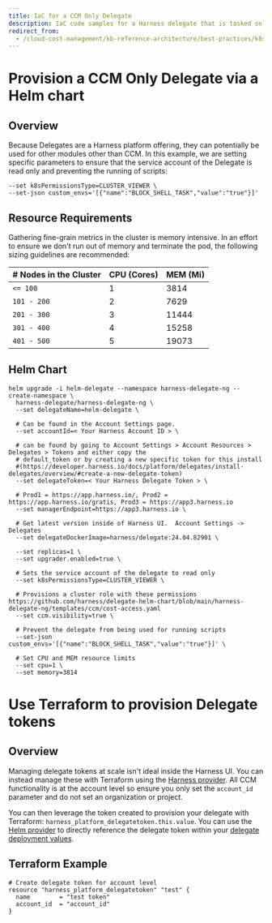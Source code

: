 ```yaml
---
title: IaC for a CCM Only Delegate
description: IaC code samples for a Harness delegate that is tasked only for CCM related activities.
redirect_from:
  - /cloud-cost-management/kb-reference-architecture/best-practices/k8s/ccm-only-delegate
---
```


# Provision a CCM Only Delegate via a Helm chart

## Overview
Because Delegates are a Harness platform offering, they can potentially be used for other modules other than CCM. In this example, we are setting specific parameters to ensure that the service account of the Delegate is read only and preventing the running of scripts:

```
--set k8sPermissionsType=CLUSTER_VIEWER \
--set-json custom_envs='[{"name":"BLOCK_SHELL_TASK","value":"true"}]'
```

## Resource Requirements
Gathering fine-grain metrics in the cluster is memory intensive.  In an effort to ensure we don't run out of memory and terminate the pod, the following sizing guidelines are recommended:

| # Nodes in the Cluster | CPU (Cores) | MEM (Mi)  |
| -----------------------| ----------- | --------- |
|        `<= 100`        |      1      |    3814   |
|       `101 - 200`      |      2      |    7629   |
|       `201 - 300`      |      3      |   11444   |
|       `301 - 400`      |      4      |   15258   |
|       `401 - 500`      |      5      |   19073   |

## Helm Chart
```
helm upgrade -i helm-delegate --namespace harness-delegate-ng --create-namespace \
  harness-delegate/harness-delegate-ng \
  --set delegateName=helm-delegate \

  # Can be found in the Account Settings page.
  --set accountId=< Your Harness Account ID > \

  # can be found by going to Account Settings > Account Resources > Delegates > Tokens and either copy the 
  # default_token or by creating a new specific token for this install 
  #(https://developer.harness.io/docs/platform/delegates/install-delegates/overview/#create-a-new-delegate-token)
  --set delegateToken=< Your Harness Delegate Token > \

  # Prod1 = https://app.harness.io/, Prod2 = https://app.harness.io/gratis, Prod3 = https://app3.harness.io
  --set managerEndpoint=https://app3.harness.io \

  # Get latest version inside of Harness UI.  Account Settings -> Delegates
  --set delegateDockerImage=harness/delegate:24.04.82901 \
  
  --set replicas=1 \
  --set upgrader.enabled=true \

  # Sets the service account of the delegate to read only
  --set k8sPermissionsType=CLUSTER_VIEWER \

  # Provisions a cluster role with these permissions https://github.com/harness/delegate-helm-chart/blob/main/harness-delegate-ng/templates/ccm/cost-access.yaml
  --set ccm.visibility=true \
  
  # Prevent the delegate from being used for running scripts
  --set-json custom_envs='[{"name":"BLOCK_SHELL_TASK","value":"true"}]' \

  # Set CPU and MEM resource limits
  --set cpu=1 \
  --set memory=3814
  ```


# Use Terraform to provision Delegate tokens

## Overview
Managing delegate tokens at scale isn't ideal inside the Harness UI.  You can instead manage these with Terraform using the [Harness provider](https://registry.terraform.io/providers/harness/harness/latest/docs/resources/platform_delegate_token).  All CCM functionality is at the account level so ensure you only set the `account_id` parameter and do not set an organization or project.

You can then leverage the token created to provision your delegate with Terraform: `harness_platform_delegatetoken.this.value`.  You can use the [Helm provider](https://registry.terraform.io/providers/hashicorp/helm/latest/docs) to directly reference the delegate token within your [delegate deployment values](https://registry.terraform.io/modules/harness/kubernetes-delegate/harness/latest).

## Terraform Example
```
# Create delegate token for account level 
resource "harness_platform_delegatetoken" "test" {  
  name        = "test token"
  account_id  = "account_id"
}
```